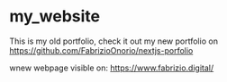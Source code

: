 # my_website

This is my old portfolio, check it out my new portfolio on https://github.com/FabrizioOnorio/nextjs-porfolio

wnew webpage visible on: https://www.fabrizio.digital/
